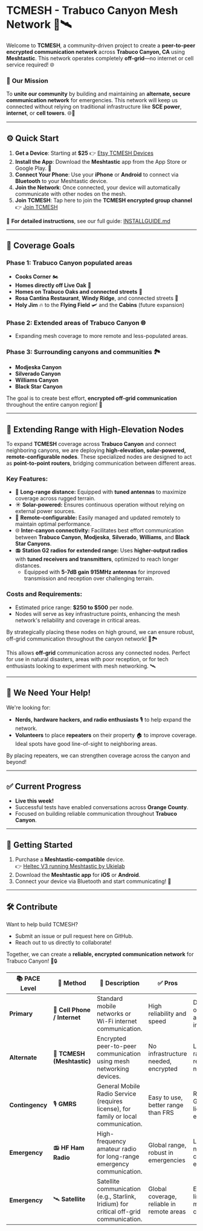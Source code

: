 # TCMESH - Trabuco Canyon Mesh Network 🌄🛰️  

Welcome to **TCMESH**, a community-driven project to create a **peer-to-peer encrypted communication network** across **Trabuco Canyon, CA** using **Meshtastic**. This network operates completely **off-grid**—no internet or cell service required! 🌐  

### 🚨 **Our Mission**  

To **unite our community** by building and maintaining an **alternate, secure communication network** for emergencies. This network will keep us connected without relying on traditional infrastructure like **SCE power**, **internet**, or **cell towers**. 🌐📡  

---

## ⚙️ **Quick Start**  

1. **Get a Device**: Starting at **$25** 👉 [Etsy TCMESH Devices](https://www.etsy.com/people/i9v8id6n/favorites/tcmesh-meshtastic-turn-key-devices)  
2. **Install the App**: Download the **Meshtastic** app from the App Store or Google Play. 📲  
3. **Connect Your Phone**: Use your **iPhone** or **Android** to connect via **Bluetooth** to your Meshtastic device.  
4. **Join the Network**: Once connected, your device will automatically communicate with other nodes on the mesh.  
5. **Join TCMESH**: Tap here to join the **TCMESH encrypted group channel** 👉 [Join TCMESH](https://meshtastic.org/e/#ChASAUwaBlRDTUVTSCUBAAAAEg8IATgBQAVIAVAeaAHABgE)  

📖 **For detailed instructions**, see our full guide: [INSTALLGUIDE.md](INSTALLGUIDE.md)  

---

## 📍 **Coverage Goals**  

### **Phase 1:** Trabuco Canyon populated areas  
- **Cooks Corner** 🏍️  
- **Homes directly off Live Oak** 🏡  
- **Homes on Trabuco Oaks and connected streets** 🌄  
- **Rosa Cantina Restaurant**, **Windy Ridge**, and connected streets 🌲  
- **Holy Jim** 🔥 to the **Flying Field** 🛩️ and the **Cabins** (future expansion)  

### **Phase 2:** Extended areas of Trabuco Canyon 🌐  
- Expanding mesh coverage to more remote and less-populated areas.  

### **Phase 3:** Surrounding canyons and communities 🏞️  
- **Modjeska Canyon**  
- **Silverado Canyon**  
- **Williams Canyon**  
- **Black Star Canyon**  

The goal is to create best effort, **encrypted off-grid communication** throughout the entire canyon region! 📡  

---

## 🌄 **Extending Range with High-Elevation Nodes**

To expand **TCMESH** coverage across **Trabuco Canyon** and connect neighboring canyons, we are deploying **high-elevation, solar-powered, remote-configurable nodes**. These specialized nodes are designed to act as **point-to-point routers**, bridging communication between different areas.  

### **Key Features:**  
- 📡 **Long-range distance:** Equipped with **tuned antennas** to maximize coverage across rugged terrain.  
- ☀️ **Solar-powered:** Ensures continuous operation without relying on external power sources.  
- 🔧 **Remote-configurable:** Easily managed and updated remotely to maintain optimal performance.  
- 🌐 **Inter-canyon connectivity:** Facilitates best effort communication between **Trabuco Canyon**, **Modjeska**, **Silverado**, **Williams**, and **Black Star Canyons**.  
- 📻 **Station G2 radios for extended range:** Uses **higher-output radios** with **tuned receivers and transmitters**, optimized to reach longer distances.  
  - Equipped with **5-7dB gain** **915MHz antennas** for improved transmission and reception over challenging terrain.  

### **Costs and Requirements:**  
- Estimated price range: **$250 to $500** per node.  
- Nodes will serve as key infrastructure points, enhancing the mesh network's reliability and coverage in critical areas.

By strategically placing these nodes on high ground, we can ensure robust, off-grid communication throughout the canyon network! 📡🏞️  






This allows **off-grid** communication across any connected nodes. Perfect for use in natural disasters, areas with poor reception, or for tech enthusiasts looking to experiment with mesh networking. 🛰️  

---

## 🤝 **We Need Your Help!**  
We're looking for:  
- **Nerds, hardware hackers, and radio enthusiasts** 🎙️ to help expand the network.  
- **Volunteers** to place **repeaters** on their property 🏠 to improve coverage. Ideal spots have good line-of-sight to neighboring areas.  

By placing repeaters, we can strengthen coverage across the canyon and beyond!  

---

## ✅ **Current Progress**  
- **Live this week!**  
- Successful tests have enabled conversations across **Orange County**.  
- Focused on building reliable communication throughout **Trabuco Canyon**.

---

## 🚀 **Getting Started**  
1. Purchase a **Meshtastic-compatible** device.  
   👉 [Heltec V3 running Meshtastic by Ukielab](https://www.etsy.com/listing/1718195697/heltec-v3-running-meshtastic-by-ukielab)  
2. Download the **Meshtastic app** for **iOS** or **Android**.  
3. Connect your device via Bluetooth and start communicating! 📲  

---

## 🛠️ **Contribute**  
Want to help build TCMESH?  
- Submit an issue or pull request here on GitHub.  
- Reach out to us directly to collaborate!  

Together, we can create a **reliable, encrypted communication network** for Trabuco Canyon! 🌄🔒  

| 📚 **PACE Level**   | 📡 **Method**           | 📝 **Description**                                                                             | ✅ **Pros**                           | ❌ **Cons**                           |
|----------------------|--------------------------|------------------------------------------------------------------------------------------------|----------------------------------------|----------------------------------------|
| **Primary**          | 📱 **Cell Phone / Internet** | Standard mobile networks or Wi-Fi internet communication.                                       | High reliability and speed             | Dependent on towers and infrastructure |
| **Alternate**        | 📶 **TCMESH (Meshtastic)**   | Encrypted peer-to-peer communication using mesh networking devices.                             | No infrastructure needed, encrypted    | Limited range, requires local nodes    |
| **Contingency**      | 🎙️ **GMRS**                  | General Mobile Radio Service (requires license), for family or local communication.              | Easy to use, better range than FRS     | Requires GMRS license, non-encrypted   |
| **Emergency**        | 📻 **HF Ham Radio**          | High-frequency amateur radio for long-range emergency communication.                            | Global range, robust in emergencies    | License needed, complex equipment      |
| **Emergency**        | 🛰️ **Satellite**             | Satellite communication (e.g., Starlink, Iridium) for critical off-grid communication.           | Global coverage, reliable in remote areas | Expensive, limited message capacity  |
